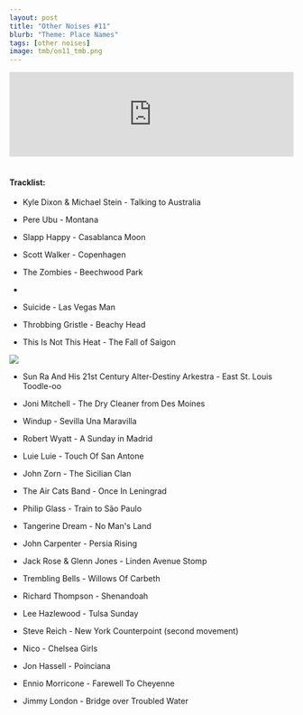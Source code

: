 ```yaml
---
layout: post
title: "Other Noises #11"
blurb: "Theme: Place Names"
tags: [other noises]
image: tmb/on11_tmb.png
---
```


<iframe scrolling="no" id="hearthis_at_track_3028484" width="100%" height="150" src="https://hearthis.at/embed/3028484/transparent_black/?hcolor=&color=&style=2&block_size=2&block_space=1&background=1&waveform=0&cover=0&autoplay=0&css=" frameborder="0" allowtransparency allow="autoplay"><p>Listen to <a href="https://hearthis.at/zerocc/other-noises-11-9118-place-names/" target="_blank">Other Noises #11 (9/1/18) - PLACE NAMES</a> <span>by</span><a href="https://hearthis.at/zerocc/" target="_blank" >Zero</a> <span>on</span> <a href="https://hearthis.at/" target="_blank">hearthis.at</a></p></iframe>
&nbsp;

#### Tracklist:


- Kyle Dixon & Michael Stein - Talking to Australia

- Pere Ubu - Montana
- Slapp Happy - Casablanca Moon
- Scott Walker - Copenhagen
- The Zombies - Beechwood Park
- 
- Suicide - Las Vegas Man
- Throbbing Gristle - Beachy Head
- This Is Not This Heat - The Fall of Saigon

![](https://lh3.googleusercontent.com/AVeMHdtaegKU6rofT8i94I7ECYqtKliVirfU_Y3jRbJ6xPTdBdZAuBug2M3B8O9EN1HI9bzcA6iGZwMORYUR7Oaa7Y50Zz8zLVs7qh-EhS4KrCZrCfpKIEEwEUWHWTR_shCCCoCxo_MTN9CAkG0S97x0eZzfUvNNVeP6bLgnAhOCLtQWaUUYBVt5PYJ2PcrKV8y_KySxY6fFVJULK4j2MmSV5UORBOZ1Gd7UCWYsv0JvYDfwASP16SDLJXyrBX95fate3j2QrFWfzh7Q4FpJGXg5T_PyHrx7Ju88LeKidAZEZOZcjMnX9NRLZQmky9Gy4ZunRKlCOUVsAFDFltKdYRW_65Ky7OnVHgmNqyrQpCF2R__wn788wMcG2NpoZIY_kRKov5dJPkbd9d6PQixy-aAnVMVlAv9ZRrKFc51ApndWltmSbX_dxXlGC3PE7xI5Sq4fucbjDCiYzXWGgJBDJs4z0rDITeH6q0DyRWXaNuCgutwswFnJjFAuUQZ1ywR-IbVn07iHtxcTxisVQgHnuOqQiRRMKa_YPhcdPZYmaphbkhEHe5eulECA2CDrDIeUHVbDMMZOwjbtGysH_Br-YumJi3SKPbfsSR_5Jk-V2PZpL6pomKE15BZ1lP1Og0bnC-R4bn7k6qKXASC-qwzAV4Ca=w600-h598-no)

- Sun Ra And His 21st Century Alter-Destiny Arkestra - East St. Louis Toodle-oo
- Joni Mitchell - The Dry Cleaner from Des Moines

- Windup - Sevilla Una Maravilla
- Robert Wyatt - A Sunday in Madrid

- Luie Luie - Touch Of San Antone
- John Zorn - The Sicilian Clan
- The Air Cats Band - Once In Leningrad

- Philip Glass - Train to São Paulo
- Tangerine Dream - No Man's Land
- John Carpenter - Persia Rising

- Jack Rose & Glenn Jones - Linden Avenue Stomp
- Trembling Bells - Willows Of Carbeth
- Richard Thompson - Shenandoah
- Lee Hazlewood - Tulsa Sunday

- Steve Reich - New York Counterpoint (second movement)
- Nico - Chelsea Girls
- Jon Hassell - Poinciana
- Ennio Morricone - Farewell To Cheyenne

- Jimmy London - Bridge over Troubled Water